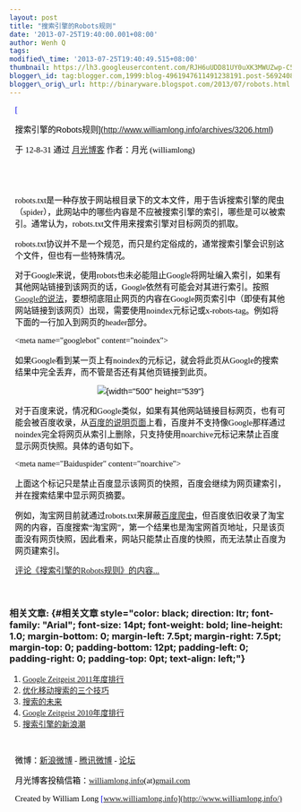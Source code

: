 ```yaml
--- 
layout: post 
title: "搜索引擎的Robots规则" 
date: '2013-07-25T19:40:00.001+08:00' 
author: Wenh Q
tags:
modified\_time: '2013-07-25T19:40:49.515+08:00' 
thumbnail: https://lh3.googleusercontent.com/RJH6uUDD81UY0uXK3MWUZwp-C5bdzB1gCng0CGP\_pBpiKJ-tUTL5vsmYuiD-HFpXURSR4C48bGYcC2NAr6Hh0F8nvphd2nZwGnDSBlUxDHyh8cOkM-o=s72-c
blogger\_id: tag:blogger.com,1999:blog-4961947611491238191.post-5692408184080884023
blogger\_orig\_url: http://binaryware.blogspot.com/2013/07/robots.html
---
```


<div
style="color: black; direction: ltr; font-family: &quot;Arial&quot;; font-size: 11pt; margin-bottom: 0; margin-left: 7.5pt; margin-right: 7.5pt; margin-top: 0; padding: 0;">

<span
style="color: #0000ee; font-family: &quot;Verdana&quot;; text-decoration: underline;">[

搜索引擎的Robots规则](http://www.williamlong.info/archives/3206.html)</span>

</div>

<div
style="color: black; direction: ltr; font-family: &quot;Arial&quot;; font-size: 11pt; margin-bottom: 0; margin-left: 7.5pt; margin-right: 7.5pt; margin-top: 0; padding-bottom: 8pt; padding-left: 0; padding-right: 0; padding-top: 0;">

<span style="font-family: &quot;Verdana&quot;;">于 12-8-31 通过
</span><span
style="color: #0000ee; font-family: &quot;Verdana&quot;; text-decoration: underline;">[月光博客](http://www.williamlong.info/)</span><span
style="font-family: &quot;Verdana&quot;;"> 作者：月光
(williamlong)</span>

</div>

<div
style="color: black; direction: ltr; font-family: &quot;Arial&quot;; font-size: 11pt; height: 11pt; margin-bottom: 0; margin-left: 7.5pt; margin-right: 7.5pt; margin-top: 0; padding: 0;">

<span style="font-family: &quot;Verdana&quot;;"></span>

</div>

<div
style="color: black; direction: ltr; font-family: &quot;Arial&quot;; font-size: 11pt; margin-bottom: 0; margin-left: 7.5pt; margin-right: 7.5pt; margin-top: 0; padding: 0;">

<span
style="font-family: &quot;Verdana&quot;;">robots.txt是一种存放于网站根目录下的文本文件，用于告诉搜索引擎的爬虫（spider），此网站中的哪些内容是不应被搜索引擎的索引，哪些是可以被索引。通常认为，robots.txt文件用来搜索引擎对目标网页的抓取。</span>

</div>

<div
style="color: black; direction: ltr; font-family: &quot;Arial&quot;; font-size: 11pt; margin-bottom: 0; margin-left: 7.5pt; margin-right: 7.5pt; margin-top: 0; padding: 0;">

<span
style="font-family: &quot;Verdana&quot;;">robots.txt协议并不是一个规范，而只是约定俗成的，通常搜索引擎会识别这个文件，但也有一些特殊情况。</span>

</div>

<div
style="color: black; direction: ltr; font-family: &quot;Arial&quot;; font-size: 11pt; margin-bottom: 0; margin-left: 7.5pt; margin-right: 7.5pt; margin-top: 0; padding: 0;">

<span
style="font-family: &quot;Verdana&quot;;">对于Google来说，使用robots也未必能阻止Google将网址编入索引，如果有其他网站链接到该网页的话，Google依然有可能会对其进行索引。按照</span><span
style="color: #0000ee; font-family: &quot;Verdana&quot;; text-decoration: underline;">[Google的说法](http://support.google.com/webmasters/bin/answer.py?hl=zh-Hans&answer=156449&topic=1724262&ctx=topic)</span><span
style="font-family: &quot;Verdana&quot;;">，要想彻底阻止网页的内容在Google网页索引中（即使有其他网站链接到该网页）出现，需要使用noindex元标记或x-robots-tag。例如将下面的一行加入到网页的header部分。</span>

</div>

<div
style="color: black; direction: ltr; font-family: &quot;Arial&quot;; font-size: 11pt; margin-bottom: 0; margin-left: 7.5pt; margin-right: 7.5pt; margin-top: 0; padding: 0;">

<span style="font-family: &quot;Verdana&quot;;">&lt;meta
name="googlebot" content="noindex"&gt;</span>

</div>

<div
style="color: black; direction: ltr; font-family: &quot;Arial&quot;; font-size: 11pt; margin-bottom: 0; margin-left: 7.5pt; margin-right: 7.5pt; margin-top: 0; padding: 0;">

<span
style="font-family: &quot;Verdana&quot;;">如果Google看到某一页上有noindex的元标记，就会将此页从Google的搜索结果中完全丢弃，而不管是否还有其他页链接到此页。</span>

</div>

<div
style="color: black; direction: ltr; font-family: &quot;Arial&quot;; font-size: 11pt; margin-bottom: 0; margin-left: 7.5pt; margin-right: 7.5pt; margin-top: 0; padding: 0; text-align: center;">

![](https://lh3.googleusercontent.com/RJH6uUDD81UY0uXK3MWUZwp-C5bdzB1gCng0CGP_pBpiKJ-tUTL5vsmYuiD-HFpXURSR4C48bGYcC2NAr6Hh0F8nvphd2nZwGnDSBlUxDHyh8cOkM-o){width="500"
height="539"}

</div>

<div
style="color: black; direction: ltr; font-family: &quot;Arial&quot;; font-size: 11pt; margin-bottom: 0; margin-left: 7.5pt; margin-right: 7.5pt; margin-top: 0; padding: 0;">

<span
style="font-family: &quot;Verdana&quot;;">对于百度来说，情况和Google类似，如果有其他网站链接目标网页，也有可能会被百度收录，从</span><span
style="color: #0000ee; font-family: &quot;Verdana&quot;; text-decoration: underline;">[百度的说明页面](http://www.baidu.com/search/robots.html)</span><span
style="font-family: &quot;Verdana&quot;;">上看，百度并不支持像Google那样通过noindex完全将网页从索引上删除，只支持使用noarchive元标记来禁止百度显示网页快照。具体的语句如下。</span>

</div>

<div
style="color: black; direction: ltr; font-family: &quot;Arial&quot;; font-size: 11pt; margin-bottom: 0; margin-left: 7.5pt; margin-right: 7.5pt; margin-top: 0; padding: 0;">

<span style="font-family: &quot;Verdana&quot;;">&lt;meta
name="Baiduspider" content="noarchive"&gt;</span>

</div>

<div
style="color: black; direction: ltr; font-family: &quot;Arial&quot;; font-size: 11pt; margin-bottom: 0; margin-left: 7.5pt; margin-right: 7.5pt; margin-top: 0; padding: 0;">

<span
style="font-family: &quot;Verdana&quot;;">上面这个标记只是禁止百度显示该网页的快照，百度会继续为网页建索引，并在搜索结果中显示网页摘要。</span>

</div>

<div
style="color: black; direction: ltr; font-family: &quot;Arial&quot;; font-size: 11pt; margin-bottom: 0; margin-left: 7.5pt; margin-right: 7.5pt; margin-top: 0; padding: 0;">

<span
style="font-family: &quot;Verdana&quot;;">例如，淘宝网目前就通过robots.txt来屏蔽</span><span
style="color: #0000ee; font-family: &quot;Verdana&quot;; text-decoration: underline;">[百度爬虫](http://www.williamlong.info/archives/1754.html)</span><span
style="font-family: &quot;Verdana&quot;;">，但百度依旧收录了淘宝网的内容，百度搜索“淘宝网”，第一个结果也是淘宝网首页地址，只是该页面没有网页快照，因此看来，网站只能禁止百度的快照，而无法禁止百度为网页建索引。</span>

</div>

<div
style="color: black; direction: ltr; font-family: &quot;Arial&quot;; font-size: 11pt; margin-bottom: 0; margin-left: 7.5pt; margin-right: 7.5pt; margin-top: 0; padding-bottom: 12pt; padding-left: 0; padding-right: 0; padding-top: 0;">

<span
style="color: #0000ee; font-family: &quot;Verdana&quot;; text-decoration: underline;">[评论《搜索引擎的Robots规则》的内容...](http://www.williamlong.info/archives/3206.html)</span>

</div>

### <span style="font-family: &quot;Verdana&quot;;">相关文章:</span> {#相关文章 style="color: black; direction: ltr; font-family: "Arial"; font-size: 14pt; font-weight: bold; line-height: 1.0; margin-bottom: 0; margin-left: 7.5pt; margin-right: 7.5pt; margin-top: 0; padding-bottom: 12pt; padding-left: 0; padding-right: 0; padding-top: 0pt; text-align: left;"}

1.  <span
    style="color: #0000ee; font-family: &quot;Verdana&quot;; text-decoration: underline;">[Google
    Zeitgeist
    2011年度排行](http://www.williamlong.info/archives/2928.html)</span>
2.  <span
    style="color: #0000ee; font-family: &quot;Verdana&quot;; text-decoration: underline;">[优化移动搜索的三个技巧](http://www.williamlong.info/archives/2719.html)</span>
3.  <span
    style="color: #0000ee; font-family: &quot;Verdana&quot;; text-decoration: underline;">[搜索的未来](http://www.williamlong.info/archives/2609.html)</span>
4.  <span
    style="color: #0000ee; font-family: &quot;Verdana&quot;; text-decoration: underline;">[Google
    Zeitgeist
    2010年度排行](http://www.williamlong.info/archives/2446.html)</span>
5.  <span
    style="color: #0000ee; font-family: &quot;Verdana&quot;; text-decoration: underline;">[搜索引擎的新浪潮](http://www.williamlong.info/archives/2348.html)</span>

<div
style="color: black; direction: ltr; font-family: &quot;Arial&quot;; font-size: 11pt; height: 11pt; margin-bottom: 0; margin-left: 7.5pt; margin-right: 7.5pt; margin-top: 0; padding: 0;">

<span
style="color: #0000ee; font-family: &quot;Verdana&quot;; text-decoration: underline;">[](http://www.williamlong.info/archives/2348.html)</span>

</div>

<div
style="color: black; direction: ltr; font-family: &quot;Arial&quot;; font-size: 11pt; margin-bottom: 0; margin-left: 7.5pt; margin-right: 7.5pt; margin-top: 0; padding: 0;">

<span style="font-family: &quot;Verdana&quot;;">微博：</span><span
style="color: #0000ee; font-family: &quot;Verdana&quot;; text-decoration: underline;">[新浪微博](http://weibo.com/williamlong)</span><span
style="font-family: &quot;Verdana&quot;;"> - </span><span
style="color: #0000ee; font-family: &quot;Verdana&quot;; text-decoration: underline;">[腾讯微博](http://t.qq.com/williamlong)</span><span
style="font-family: &quot;Verdana&quot;;"> - </span><span
style="color: #0000ee; font-family: &quot;Verdana&quot;; text-decoration: underline;">[论坛](http://www.moon-bbs.com/)</span>

</div>

<div
style="color: black; direction: ltr; font-family: &quot;Arial&quot;; font-size: 11pt; margin-bottom: 0; margin-left: 7.5pt; margin-right: 7.5pt; margin-top: 0; padding: 0;">

<span
style="font-family: &quot;Verdana&quot;;">月光博客投稿信箱：</span><span
style="color: #0000ee; font-family: &quot;Verdana&quot;; text-decoration: underline;">[williamlong.info](http://williamlong.info/)</span><span
style="font-family: &quot;Verdana&quot;;">(at)</span><span
style="color: #0000ee; font-family: &quot;Verdana&quot;; text-decoration: underline;">[gmail.com](http://gmail.com/)</span>

</div>

<div
style="color: black; direction: ltr; font-family: &quot;Arial&quot;; font-size: 11pt; margin-bottom: 0; margin-left: 7.5pt; margin-right: 7.5pt; margin-top: 0; padding: 0;">

<span style="font-family: &quot;Verdana&quot;;">Created by William Long
</span><span
style="color: #0000ee; font-family: &quot;Verdana&quot;; text-decoration: underline;">[www.williamlong.info](http://www.williamlong.info/)</span>

</div>
